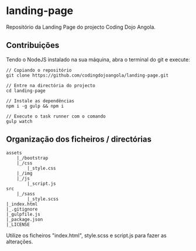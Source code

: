 # landing-page
Repositório da Landing Page do projecto Coding Dojo Angola.

## Contribuições

Tendo o NodeJS instalado na sua máquina, abra o terminal do git e execute:

	// Copiando o repositório
	git clone https://github.com/codingdojoangola/landing-page.git

	// Entre na directória do projecto  
	cd landing-page

	// Instale as dependências
	npm i -g gulp && npm i

	// Execute o task runner com o comando
	gulp watch

## Organização dos ficheiros / directórias

	assets
		|_/bootstrap
		|_/css
			|_style.css
		|_/img
		|_/js
			|_script.js
	src
		|_/sass
			|_style.scss
	|_index.html
	|_.gitignore
	|_gulpfile.js
	|_package.json
	|_LICENSE

Utilize os ficheiros "index.html", style.scss e script.js para fazer as alterações.